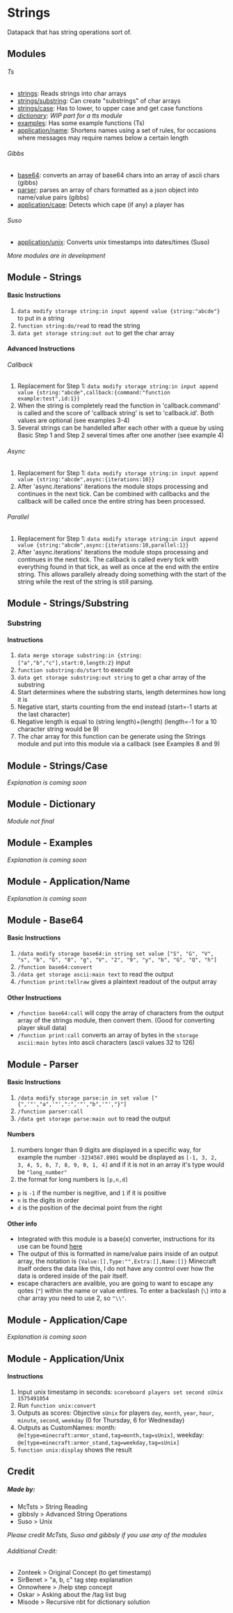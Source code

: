 # Strings
Datapack that has string operations sort of.

## Modules
###### Ts
- [strings](https://github.com/McTsts/Minecraft-String-Utilities/blob/master/README.md#module---strings): Reads strings into char arrays
- [strings/substring](https://github.com/McTsts/Minecraft-String-Utilities/blob/master/README.md#module---stringssubstring): Can create "substrings" of char arrays
- [strings/case](https://github.com/McTsts/Minecraft-String-Utilities/blob/master/README.md#module---stringscase): Has to lower, to upper case and get case functions
- *[dictionary](https://github.com/McTsts/Minecraft-String-Utilities/blob/master/README.md#module---dictionary): WIP part for a tts module*
- [examples](https://github.com/McTsts/Minecraft-String-Utilities/blob/master/README.md#module---examples): Has some example functions (Ts)
- [application/name](https://github.com/McTsts/Minecraft-String-Utilities/blob/master/README.md#module---applicationname): Shortens names using a set of rules, for occasions where messages may require names below a certain length

###### Gibbs
- [base64](https://github.com/McTsts/Minecraft-String-Utilities/blob/master/README.md#module---base64): converts an array of base64 chars into an array of ascii chars (gibbs)
- [parser](https://github.com/McTsts/Minecraft-String-Utilities/blob/master/README.md#module---parser): parses an array of chars formatted as a json object into name/value pairs (gibbs)
- [application/cape](https://github.com/McTsts/Minecraft-String-Utilities/blob/master/README.md#module---applicationcape): Detects which cape (if any) a player has


###### Suso
- [application/unix](https://github.com/McTsts/Minecraft-String-Utilities/blob/master/README.md#module---applicationunix): Converts unix timestamps into dates/times (Suso)

*More modules are in development*

## Module - Strings
#### Basic Instructions
1. `data modify storage string:in input append value {string:"abcde"}` to put in a string
2. `function string:do/read` to read the string
3. `data get storage string:out out` to get the char array

#### Advanced Instructions
###### Callback
1. Replacement for Step 1: `data modify storage string:in input append value {string:"abcde",callback:{command:"function example:test",id:1}}`
2. When the string is completely read the function in 'callback.command' is called and the score of 'callback string' is set to 'callback.id'. Both values are optional (see examples 3-4)
3. Several strings can be handelled after each other with a queue by using Basic Step 1 and Step 2 several times after one another (see example 4)
###### Async
1. Replacement for Step 1: `data modify storage string:in input append value {string:"abcde",async:{iterations:10}}`
2. After 'async.iterations' iterations the module stops processing and continues in the next tick. Can be combined with callbacks and the callback will be called once the entire string has been processed.
###### Parallel
1. Replacement for Step 1: `data modify storage string:in input append value {string:"abcde",async:{iterations:10,parallel:1}}`
2. After 'async.iterations' iterations the module stops processing and continues in the next tick. The callback is called every tick with everything found in that tick, as well as once at the end with the entire string. This allows parallely already doing something with the start of the string while the rest of the string is still parsing.

## Module - Strings/Substring
### Substring
#### Instructions
1. `data merge storage substring:in {string:["a","b","c"],start:0,length:2}` input
2. `function substring:do/start` to execute
3. `data get storage substring:out string` to get a char array of the substring
4. Start determines where the substring starts, length determines how long it is
5. Negative start, starts counting from the end instead (start=-1 starts at the last character)
6. Negative length is equal to (string length)+(length) (length=-1 for a 10 character string would be 9)
7. The char array for this function can be generate using the Strings module and put into this module via a callback (see Examples 8 and 9)

## Module - Strings/Case
*Explanation is coming soon*

## Module - Dictionary
*Module not final*

## Module - Examples
*Explanation is coming soon*

## Module - Application/Name
*Explanation is coming soon*

## Module - Base64
#### Basic Instructions
1. `/data modify storage base64:in string set value ["S", "G", "V", "s", "b", "G", "8", "g", "V", "2", "9", "y", "b", "G", "Q", "h"]`
2. `/function base64:convert`
3. `/data get storage ascii:main text` to read the output
3. `/function print:tellraw` gives a plaintext readout of the output array

#### Other Instructions
- `/function base64:call` will copy the array of characters from the output array of the strings module, then convert them. (Good for converting player skull data)
- `/function print:call` converts an array of bytes in the `storage ascii:main bytes` into ascii characters (ascii values 32 to 126)

## Module - Parser
#### Basic Instructions
1. `/data modify storage parse:in in set value ["{",'"',"a",'"',":",'"',"b",'"',"}"]`
2. `/function parser:call`
3. `/data get storage parse:main out` to read the output

#### Numbers
1. numbers longer than 9 digits are displayed in a specific way, for example the number `-3234567.8901` would be displayed as `[-1, 3, 2, 3, 4, 5, 6, 7, 8, 9, 0, 1, 4]` and if it is not in an array it's type would be `"long_number"`
2. the format for long numbers is `[p,n,d]` 
- `p` is `-1` if the number is negitive, and `1` if it is positive
- `n` is the digits in order
- `d` is the position of the decimal point from the right

#### Other info
- Integrated with this module is a base(x) converter, instructions for its use can be found [here](https://github.com/gibbsly/fantastic-palm-tree)
- The output of this is formatted in name/value pairs inside of an output array, the notation is `{Value:[],Type:"",Extra:[],Name:[]}` Minecraft itself orders the data like this, I do not have any control over how the data is ordered inside of the pair itself.
- escape characters are avalible, you are going to want to escape any qotes (`"`) within the name or value entires. To enter a backslash (`\`) into a char array you need to use 2, so `"\\"`.

## Module - Application/Cape
*Explanation is coming soon*

## Module - Application/Unix
#### Instructions
1. Input unix timestamp in seconds: `scoreboard players set second sUnix 1575491054`
2. Run `function unix:convert`
3. Outputs as scores: Objective `sUnix` for players `day`, `month`, `year`, `hour`, `minute`, `second`, `weekday` (0 for Thursday, 6 for Wednesday)
4. Outputs as CustomNames: month: `@e[type=minecraft:armor_stand,tag=month,tag=sUnix]`, weekday: `@e[type=minecraft:armor_stand,tag=weekday,tag=sUnix]`
5. `function unix:display` shows the result

## Credit

##### Made by:

- McTsts > String Reading
- gibbsly > Advanced String Operations
- Suso > Unix

*Please credit McTsts, Suso and gibbsly if you use any of the modules*

###### Additional Credit:

- Zonteek > Original Concept (to get timestamp)
- SirBenet > "a, b, c" tag step explanation
- Onnowhere > /help step concept
- Oskar > Asking about the /tag list bug
- Misode > Recursive nbt for dictionary solution



